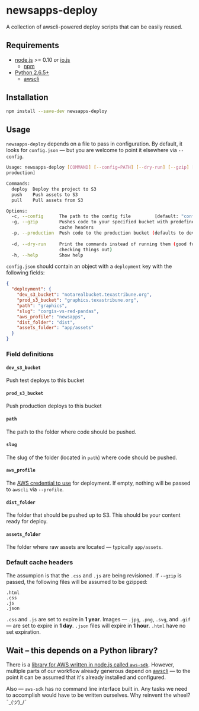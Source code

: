 # newsapps-deploy

A collection of awscli-powered deploy scripts that can be easily reused.

## Requirements

- [node.js](https://nodejs.org/) >= 0.10 *or* [io.js](https://iojs.org/en/index.html)
  - [npm](https://www.npmjs.com/)
- [Python 2.6.5+](https://www.python.org/)
  - [awscli](http://aws.amazon.com/cli/)

## Installation
```sh
npm install --save-dev newsapps-deploy
```

## Usage

`newsapps-deploy` depends on a file to pass in configuration. By default, it looks for `config.json` &mdash; but you are welcome to point it elsewhere via `--config`.

```sh
Usage: newsapps-deploy [COMMAND] [--config=PATH] [--dry-run] [--gzip] [--
production]

Commands:
  deploy  Deploy the project to S3
  push    Push assets to S3
  pull    Pull assets from S3

Options:
  -c, --config      The path to the config file         [default: "config.json"]
  -g, --gzip        Pushes code to your specified bucket with predefined HTTP
                    cache headers                                      [boolean]
  -p, --production  Push code to the production bucket (defaults to development)
                                                                       [boolean]
  -d, --dry-run     Print the commands instead of running them (good for
                    checking things out)                               [boolean]
  -h, --help        Show help                                          [boolean]
```

`config.json` should contain an object with a `deployment` key with the following fields:

```json
{
  "deployment": {
    "dev_s3_bucket": "notarealbucket.texastribune.org",
    "prod_s3_bucket": "graphics.texastribune.org",
    "path": "graphics",
    "slug": "corgis-vs-red-pandas",
    "aws_profile": "newsapps",
    "dist_folder": "dist",
    "assets_folder": "app/assets"
  }
}
```

### Field definitions

#### `dev_s3_bucket`
Push test deploys to this bucket

#### `prod_s3_bucket`
Push production deploys to this bucket

#### `path`
The path to the folder where code should be pushed.

#### `slug`
The slug of the folder (located in `path`) where code should be pushed.

#### `aws_profile`
The [AWS credential to use](http://docs.aws.amazon.com/cli/latest/userguide/cli-chap-getting-started.html) for deployment. If empty, nothing will be passed to `awscli` via `--profile`.

#### `dist_folder`
The folder that should be pushed up to S3. This should be your content ready for deploy.

#### `assets_folder`
The folder where raw assets are located &mdash; typically `app/assets`.

### Default cache headers

The assumpion is that the `.css` and `.js` are being revisioned. If `--gzip` is passed, the following files will be assumed to be gzipped:

```
.html
.css
.js
.json
```

`.css` and `.js` are set to expire in **1 year**. Images &mdash; `.jpg`, `.png`, `.svg`, and `.gif` &mdash; are set to expire in **1 day**. `.json` files will expire in **1 hour**. `.html` have no set expiration.


## Wait – this depends on a Python library?

There is a [library for AWS written in node.js called `aws-sdk`](http://aws.amazon.com/sdk-for-node-js/). However, multiple parts of our workflow already generous depend on [awscli](http://aws.amazon.com/cli/) &mdash; to the point it can be assumed that it's already installed and configured.

Also &mdash; `aws-sdk` has no command line interface built in. Any tasks we need to accomplish would have to be written ourselves. Why reinvent the wheel? ¯\_(ツ)_/¯
